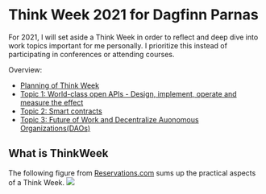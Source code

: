 # Think Week 2021 for Dagfinn Parnas
For 2021, I will set aside a Think Week in order to reflect and deep dive into work topics important for me personally. 
I prioritize this instead of participating in conferences or attending courses.

Overview: 
* [Planning of Think Week](https://github.com/elsewhat/thinkweek-dparnas-2020/milestone/1)
* [Topic 1: World-class open APIs - Design, implement, operate and measure the effect](https://github.com/elsewhat/thinkweek-dparnas-2020/milestone/2)
* [Topic 2: Smart contracts](https://github.com/elsewhat/thinkweek-dparnas-2021/milestone/5) 
* [Topic 3: Future of Work and Decentralize Auonomous Organizations(DAOs)](https://github.com/elsewhat/thinkweek-dparnas-2020/milestone/3)

## What is ThinkWeek
The following figure from [Reservations.com](https://www.reservations.com/blog/resources/think-weeks/) sums up the practical aspects of a Think Week.
![](https://www.reservations.com/blog/wp-content/uploads/2019/06/think-week-03-1.jpg)

